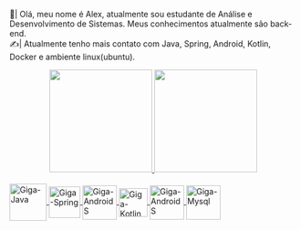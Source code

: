 👋| Olá, meu nome é Alex, atualmente sou estudante de Análise e Desenvolvimento de Sistemas. Meus conhecimentos atualmente são back-end.                                                        
✍️| Atualmente tenho mais contato com Java, Spring, Android, Kotlin, Docker e ambiente linux(ubuntu).

<div align="center">
  <a href="https://github.com/alexferreiraofc">
  <img height="180em" src="https://github-readme-stats.vercel.app/api?username=alexferreiraofc&show_icons=true&theme=dracula&include_all_commits=true&count_private=true"/>
  <img height="180em" src="https://github-readme-stats.vercel.app/api/top-langs/?username=alexferreiraofc&layout=compact&langs_count=7&theme=dracula"/>
</div>
<div style="display: inline_block"><br>
  <img align="center" alt="Giga-Java" height="65" width="65" src="https://cdn.jsdelivr.net/gh/devicons/devicon/icons/java/java-original-wordmark.svg">
  <img align="center" alt="Giga-Spring" height="55" width="55" src="https://cdn.jsdelivr.net/gh/devicons/devicon/icons/spring/spring-original.svg">
  <img align="center" alt="Giga-AndroidS" height="60" width="60" src="https://cdn.jsdelivr.net/gh/devicons/devicon/icons/androidstudio/androidstudio-original.svg">
  <img align="center" alt="Giga-Kotlin" height="50" width="50" src="https://cdn.jsdelivr.net/gh/devicons/devicon/icons/kotlin/kotlin-original.svg">
  <img align="center" alt="Giga-AndroidS" height="60" width="60" src="https://cdn.jsdelivr.net/gh/devicons/devicon/icons/postgresql/postgresql-original.svg">
  <img align="center" alt="Giga-Mysql" height="60" width="60" src="https://cdn.jsdelivr.net/gh/devicons/devicon/icons/mysql/mysql-original-wordmark.svg">
</div>
